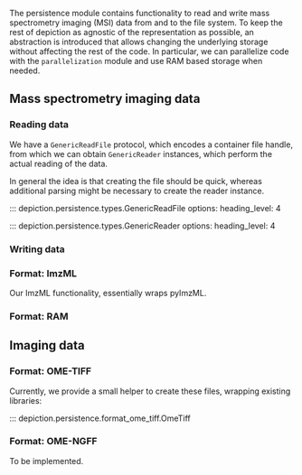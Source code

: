 The persistence module contains functionality to read and write mass spectrometry imaging (MSI) data from and to the file system.
To keep the rest of depiction as agnostic of the representation as possible, an abstraction is introduced that allows changing the underlying storage without affecting the rest of the code.
In particular, we can parallelize code with the `parallelization` module and use RAM based storage when needed.

## Mass spectrometry imaging data

### Reading data

We have a `GenericReadFile` protocol, which encodes a container file handle, from which we can obtain `GenericReader` instances,
which perform the actual reading of the data.

In general the idea is that creating the file should be quick, whereas additional parsing might be necessary to create the reader instance.

::: depiction.persistence.types.GenericReadFile
    options:
        heading_level: 4

::: depiction.persistence.types.GenericReader
    options:
        heading_level: 4

### Writing data

### Format: ImzML

Our ImzML functionality, essentially wraps pyImzML.

### Format: RAM

## Imaging data

### Format: OME-TIFF

Currently, we provide a small helper to create these files, wrapping existing libraries:

::: depiction.persistence.format_ome_tiff.OmeTiff

### Format: OME-NGFF

To be implemented.
